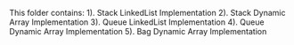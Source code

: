 This folder contains:
1). Stack LinkedList Implementation
2). Stack Dynamic Array Implementation
3). Queue LinkedList Implementation
4). Queue Dynamic Array Implementation
5). Bag Dynamic Array Implementation

